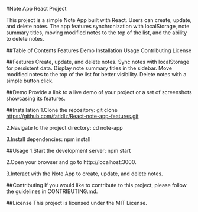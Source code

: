 #Note App React Project

This project is a simple Note App built with React. Users can create, update, and delete notes. The app features synchronization with localStorage, note summary titles, moving modified notes to the top of the list, and the ability to delete notes.

##Table of Contents
Features
Demo
Installation
Usage
Contributing
License

##Features
Create, update, and delete notes.
Sync notes with localStorage for persistent data.
Display note summary titles in the sidebar.
Move modified notes to the top of the list for better visibility.
Delete notes with a simple button click.

##Demo
Provide a link to a live demo of your project or a set of screenshots showcasing its features.

##Installation
1.Clone the repository:
git clone https://github.com/fatidlz/React-note-app-features.git

2.Navigate to the project directory:
cd note-app

3.Install dependencies:
npm install

##Usage
1.Start the development server:
npm start

2.Open your browser and go to http://localhost:3000.

3.Interact with the Note App to create, update, and delete notes.

##Contributing
If you would like to contribute to this project, please follow the guidelines in CONTRIBUTING.md.

##License
This project is licensed under the MIT License.
